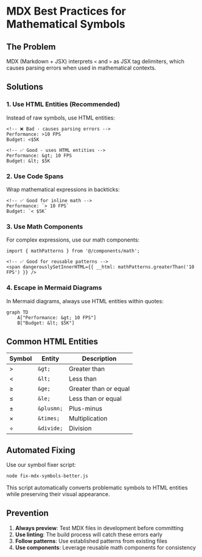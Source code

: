 # MDX Best Practices for Mathematical Symbols

## The Problem

MDX (Markdown + JSX) interprets `<` and `>` as JSX tag delimiters, which causes parsing errors when used in mathematical contexts.

## Solutions

### 1. Use HTML Entities (Recommended)

Instead of raw symbols, use HTML entities:

```mdx
<!-- ❌ Bad - causes parsing errors -->
Performance: >10 FPS
Budget: <$5K

<!-- ✅ Good - uses HTML entities -->
Performance: &gt; 10 FPS
Budget: &lt; $5K
```

### 2. Use Code Spans

Wrap mathematical expressions in backticks:

```mdx
<!-- ✅ Good for inline math -->
Performance: `> 10 FPS`
Budget: `< $5K`
```

### 3. Use Math Components

For complex expressions, use our math components:

```mdx
import { mathPatterns } from '@/components/math';

<!-- ✅ Good for reusable patterns -->
<span dangerouslySetInnerHTML={{ __html: mathPatterns.greaterThan('10 FPS') }} />
```

### 4. Escape in Mermaid Diagrams

In Mermaid diagrams, always use HTML entities within quotes:

```mermaid
graph TD
    A["Performance: &gt; 10 FPS"]
    B["Budget: &lt; $5K"]
```

## Common HTML Entities

| Symbol | Entity | Description |
|--------|--------|-------------|
| >      | `&gt;` | Greater than |
| <      | `&lt;` | Less than |
| ≥      | `&ge;` | Greater than or equal |
| ≤      | `&le;` | Less than or equal |
| ±      | `&plusmn;` | Plus-minus |
| ×      | `&times;` | Multiplication |
| ÷      | `&divide;` | Division |

## Automated Fixing

Use our symbol fixer script:

```bash
node fix-mdx-symbols-better.js
```

This script automatically converts problematic symbols to HTML entities while preserving their visual appearance.

## Prevention

1. **Always preview**: Test MDX files in development before committing
2. **Use linting**: The build process will catch these errors early
3. **Follow patterns**: Use established patterns from existing files
4. **Use components**: Leverage reusable math components for consistency
